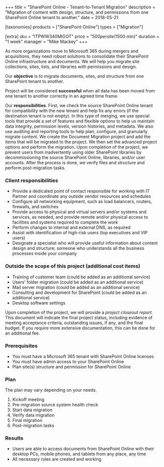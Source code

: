+++
title = "SharePoint Online - Tenant-to-Tenant Migration"
description = "Migration of content with design, structure, and permissions from one SharePoint Online tenant to another."
date = 2018-05-21

[taxonomies]
products = ["SharePoint Online"]
types = ["Migration"]

[extra]
sku = "ITPWW340MIGOT"
price = "$500 per site ($1500 min)"
duration = "1 week"
manager = "Mike Mackey"
+++

As more organizations move to Microsoft 365 during mergers and
acquisitions, they need robust solutions to consolidate their SharePoint
Online infrastructure and documents. We will help you migrate site
collections, sites, lists, and libraries with permissions and design.

Our **objective** is to migrate documents, sites, and structure from one
SharePoint tenant to another.

Project will be considered **successful** when all data has been moved
from one tenant to another correctly in an agreed time frame.

Our **responsibilities**. First, we check the source SharePoint Online
tenant for compatibility with the new tenant and help fix any errors (if
the destination tenant is not empty). In this type of merging, we use
special tools that provide a set of features and flexible options to
help us maintain data integrity, permission levels, version histories,
and metadata. We also use auditing and reporting tools to help plan,
configure, and granularly migrate content. We create the Document
Migration project and add the items that will be migrated to the
project. We then set the advanced project options and perform the
migration. Upon completion of the project, we prevent users from
inadvertently using older SharePoint libraries by decommissioning the
source SharePoint Online, libraries, and/or user accounts. After the process
is done, we verify files and structure and perform post-migration tasks.

### Client responsibilities

-   Provide a dedicated point of contact responsible for working with IT
    Partner and coordinate any outside vendor resources and schedules
-   Configure all networking equipment, such as load balancers, routers,
    firewalls, and switches
-   Provide access to physical and virtual servers and/or systems and
    services, as needed, and provide remote and/or physical access to
    facilities and systems required to complete the work
-   Perform changes to internal and external DNS, as required
-   Assist with identification of high-risk users (top executives and
    VIP users)
-   Designate a specialist who will provide useful information about
    content design and structure; someone who understands all the
    business processes inside your company

### Outside the scope of this project (additional cost items)

-   Training of customer team (could be added as an additional service)
-   Users' folder migration (could be added as an additional service)
-   Mail server migration (could be added as an additional service)
-   Consulting and development for SharePoint (could be added as an
    additional service)
-   Desktop software settings

Upon completion of the project, we will provide a *project closeout
report*. This document will indicate the final project status, including
evidence of meeting acceptance criteria, outstanding issues, if any, and the
final budget. If you require more extensive documentation, this can be
done for an additional fee.

### Prerequisites

-   You must have a Microsoft 365 tenant with SharePoint Online licenses
-   You must have admin access to your SharePoint Online
-   Plan site(s) structure and permission for SharePoint Online

### Plan

The plan may vary depending on your needs.

1.  Kickoff meeting
2.  Pre-migration source system health check
3.  Start data migration
4.  Verify data migration
5.  Final migration
6.  Post-migration tasks

### Results

-   Users are able to access documents from SharePoint Online with their
    desktop PCs, mobile phones, and tablets from any place, any time
-   All necessary rules are created and working
